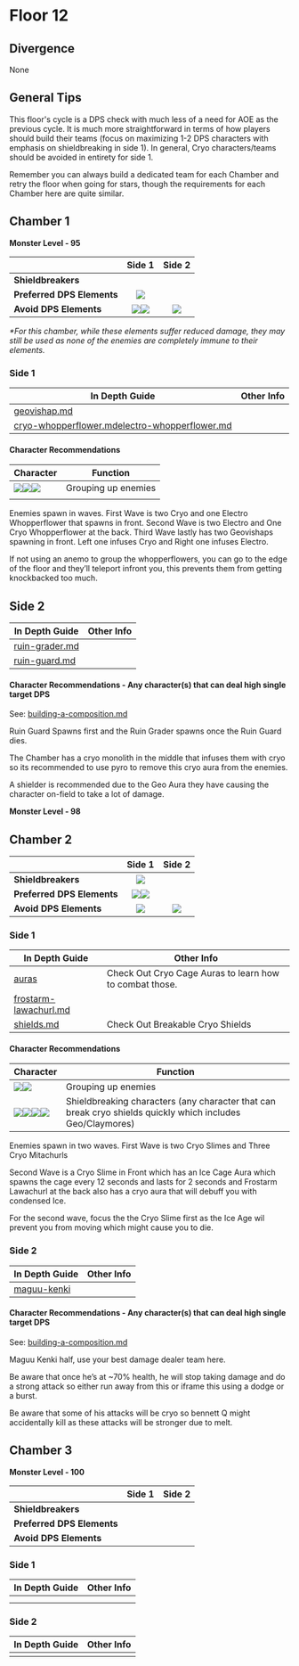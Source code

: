 # Floor 12

## Divergence <a href="#general-tips" id="general-tips"></a>

None

## General Tips

This floor's cycle is a DPS check with much less of a need for AOE as the previous cycle. It is much more straightforward in terms of how players should build their teams (focus on maximizing 1-2 DPS characters with emphasis on shieldbreaking in side 1). In general, Cryo characters/teams should be avoided in entirety for side 1.

Remember you can always build a dedicated team for each Chamber and retry the floor when going for stars, though the requirements for each Chamber here are quite similar.

## Chamber 1

**Monster Level - 95**

|                            |                                          Side 1                                         |                                                        Side 2                                                       |
| -------------------------- | :-------------------------------------------------------------------------------------: | :-----------------------------------------------------------------------------------------------------------------: |
| **Shieldbreakers**         |                                                                                         |                                                                                                                     |
| **Preferred DPS Elements** |                       ![](../../.gitbook/assets/anemo\_small.png)                       |                                                                                                                     |
| **Avoid DPS Elements**     | ![](../../.gitbook/assets/cryo\_small.png)![](../../.gitbook/assets/electro\_small.png) | ![](../../.gitbook/assets/physical\_small.png)<img src="../../.gitbook/assets/geo_med.png" alt="" data-size="line"> |

_\*For this chamber, while these elements suffer reduced damage, they may still be used as none of the enemies are completely immune to their elements._

### Side 1

| In Depth Guide                                                                                                                                                       | Other Info |
| -------------------------------------------------------------------------------------------------------------------------------------------------------------------- | ---------- |
| [geovishap.md](../../monsters/vishaps/geovishap.md "mention")                                                                                                        |            |
| [cryo-whopperflower.md](../../monsters/animals/cryo-whopperflower.md "mention")[electro-whopperflower.md](../../monsters/animals/electro-whopperflower.md "mention") |            |

#### Character Recommendations

| Character                                                                                                                                                       | Function            |
| --------------------------------------------------------------------------------------------------------------------------------------------------------------- | ------------------- |
| ![](../../.gitbook/assets/ui\_avataricon\_sucrose.png)![](../../.gitbook/assets/ui\_avataricon\_kazuha.png)![](../../.gitbook/assets/ui\_avataricon\_venti.png) | Grouping up enemies |
|                                                                                                                                                                 |                     |



Enemies spawn in waves. First Wave is two Cryo and one Electro Whopperflower that spawns in front. Second Wave is two Electro and One Cryo Whopperflower at the back. Third Wave lastly has two Geovishaps spawning in front. Left one infuses Cryo and Right one infuses Electro.

If not using an anemo to group the whopperflowers, you can go to the edge of the floor and they’ll teleport infront you, this prevents them from getting knockbacked too much.

## Side 2

| In Depth Guide                                                            | Other Info |
| ------------------------------------------------------------------------- | ---------- |
| [ruin-grader.md](../../monsters/ruin-constructs/ruin-grader.md "mention") |            |
| [ruin-guard.md](../../monsters/ruin-constructs/ruin-guard.md "mention")   |            |

#### Character Recommendations - Any character(s) that can deal high single target DPS

See: [building-a-composition.md](../../teambuilding/building-a-composition.md "mention")

Ruin Guard Spawns first and the Ruin Grader spawns once the Ruin Guard dies.

The Chamber has a cryo monolith in the middle that infuses them with cryo so its recommended to use pyro to remove this cryo aura from the enemies.

A shielder is recommended due to the Geo Aura they have causing the character on-field to take a lot of damage.

**Monster Level - 98**

## Chamber 2

|                            |                                          Side 1                                         |                    Side 2                   |
| -------------------------- | :-------------------------------------------------------------------------------------: | :-----------------------------------------: |
| **Shieldbreakers**         |                        ![](../../.gitbook/assets/pyro\_small.png)                       |                                             |
| **Preferred DPS Elements** | ![](../../.gitbook/assets/pyro\_small.png)![](../../.gitbook/assets/electro\_small.png) |                                             |
| **Avoid DPS Elements**     |                        ![](../../.gitbook/assets/cryo\_small.png)                       | ![](../../.gitbook/assets/anemo\_small.png) |

### Side 1

| In Depth Guide                                                                                | Other Info                                              |
| --------------------------------------------------------------------------------------------- | ------------------------------------------------------- |
| [auras](../../mechanics/auras/ "mention")                                                     | Check Out Cryo Cage Auras to learn how to combat those. |
| [frostarm-lawachurl.md](../../monsters/hilichurls/lawachurls/frostarm-lawachurl.md "mention") |                                                         |
| [shields.md](../../mechanics/shields.md "mention")                                            | Check Out Breakable Cryo Shields                        |

#### Character Recommendations

| Character                                                                                                                                                                                                              | Function                                                                                                   |
| ---------------------------------------------------------------------------------------------------------------------------------------------------------------------------------------------------------------------- | ---------------------------------------------------------------------------------------------------------- |
| ![](../../.gitbook/assets/ui\_avataricon\_sucrose.png)![](../../.gitbook/assets/ui\_avataricon\_kazuha.png)                                                                                                            | Grouping up enemies                                                                                        |
| ![](../../.gitbook/assets/ui\_avataricon\_bennett.png)![](../../.gitbook/assets/ui\_avataricon\_xiangling.png)![](../../.gitbook/assets/ui\_avataricon\_klee.png)![](../../.gitbook/assets/ui\_avataricon\_beidou.png) | Shieldbreaking characters (any character that can break cryo shields quickly which includes Geo/Claymores) |

Enemies spawn in two waves. First Wave is two Cryo Slimes and Three Cryo Mitachurls

Second Wave is a Cryo Slime in Front which has an Ice Cage Aura which spawns the cage every 12 seconds and lasts for 2 seconds  and Frostarm Lawachurl at the back also has a cryo aura that will debuff you with condensed Ice.

For the second wave, focus the the Cryo Slime first as the Ice Age wil prevent you from moving which might cause you to die.

### Side 2

| In Depth Guide                                              | Other Info |
| ----------------------------------------------------------- | ---------- |
| [maguu-kenki](../../monsters/elites/maguu-kenki/ "mention") |            |

#### Character Recommendations - Any character(s) that can deal high single target DPS

See: [building-a-composition.md](../../teambuilding/building-a-composition.md "mention")

Maguu Kenki half, use your best damage dealer team here.

Be aware that once he’s at \~70% health, he will stop taking damage and do a strong attack so either run away from this or iframe this using a dodge or a burst.

Be aware that some of his attacks will be cryo so bennett Q might accidentally kill as these attacks will be stronger due to melt.

## Chamber 3

**Monster Level - 100**

|                            | Side 1 | Side 2 |
| -------------------------- | :----: | :----: |
| **Shieldbreakers**         |        |        |
| **Preferred DPS Elements** |        |        |
| **Avoid DPS Elements**     |        |        |

### Side 1

| In Depth Guide | Other Info |
| -------------- | ---------- |
|                |            |
|                |            |

### Side 2

| In Depth Guide | Other Info |
| -------------- | ---------- |
|                |            |

